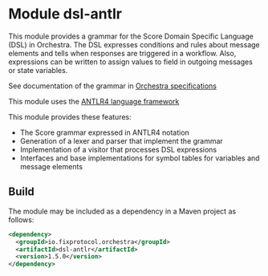 # Module dsl-antlr
This module provides a grammar for the Score Domain Specific Language (DSL) in Orchestra. The DSL expresses conditions and rules about message elements and tells when responses are triggered in a workflow. Also, expressions can be written to assign values to field in outgoing messages or state variables. 

See documentation of the grammar in [Orchestra specifications](https://github.com/FIXTradingCommunity/fix-orchestra-spec/tree/master/v1-0-RC2)

This module uses the [ANTLR4 language framework](http://www.antlr.org/)

This module provides these features:
* The Score grammar expressed in ANTLR4 notation
* Generation of a lexer and parser that implement the grammar
* Implementation of a visitor that processes DSL expressions
* Interfaces and base implementations for symbol tables for variables and message elements

## Build

The module may be included as a dependency in a Maven project as follows:

```xml
<dependency>
  <groupId>io.fixprotocol.orchestra</groupId>
  <artifactId>dsl-antlr</artifactId>
  <version>1.5.0</version>
</dependency>
```
